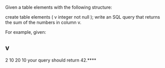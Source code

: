 Given a table elements with the following structure:

  create table elements (
      v integer not null
  );
write an SQL query that returns the sum of the numbers in column v.

For example, given:

  v
  ---
  2
  10
  20
  10
your query should return 42.****

